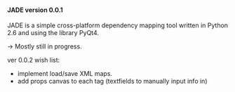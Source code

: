 #### JADE version 0.0.1

JADE is a simple cross-platform dependency mapping tool written in Python 2.6 and using the library PyQt4.

-> Mostly still in progress.


ver 0.0.2 wish list:
- implement load/save XML maps.
- add props canvas to each tag (textfields to manually input info in)